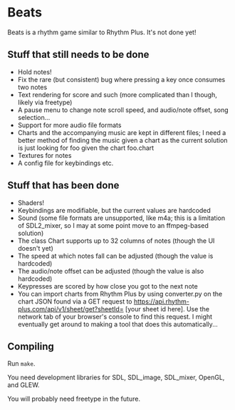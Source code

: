 # Beats
Beats is a rhythm game similar to Rhythm Plus. It's not done yet!
## Stuff that still needs to be done
* Hold notes!
* Fix the rare (but consistent) bug where pressing a key once consumes two notes
* Text rendering for score and such (more complicated than I though, likely via freetype)
* A pause menu to change note scroll speed, and audio/note offset, song selection...
* Support for more audio file formats
* Charts and the accompanying music are kept in different files; I need a better method of finding the music given a chart as the current solution is just looking for foo given the chart foo.chart
* Textures for notes
* A config file for keybindings etc.
## Stuff that has been done
* Shaders!
* Keybindings are modifiable, but the current values are hardcoded
* Sound (some file formats are unsupported, like m4a; this is a limitation of SDL2\_mixer, so I may at some point move to an ffmpeg-based solution)
* The class Chart supports up to 32 columns of notes (though the UI doesn't yet)
* The speed at which notes fall can be adjusted (though the value is hardcoded)
* The audio/note offset can be adjusted (though the value is also hardcoded)
* Keypresses are scored by how close you got to the next note
* You can import charts from Rhythm Plus by using converter.py on the chart JSON found via a GET request to https://api.rhythm-plus.com/api/v1/sheet/get?sheetId= [your sheet id here]. Use the network tab of your browser's console to find this request. I might eventually get around to making a tool that does this automatically...
## Compiling
Run `make`.

You need development libraries for SDL, SDL\_image, SDL\_mixer, OpenGL, and GLEW.

You will probably need freetype in the future.
